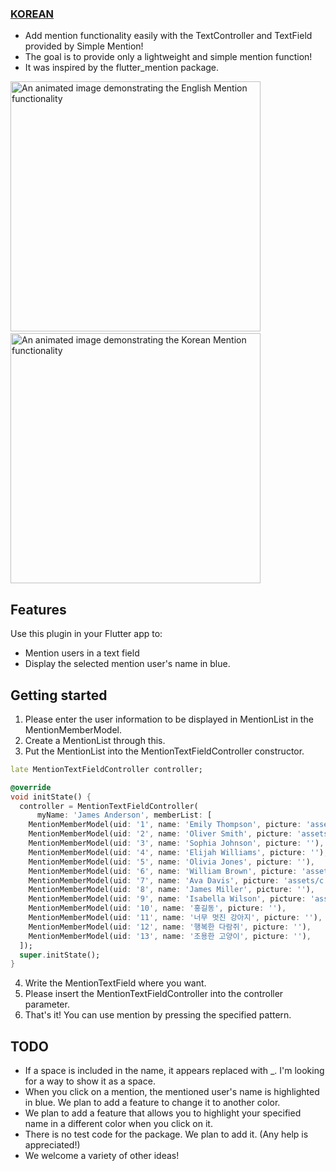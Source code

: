 ### [KOREAN](README.ko-kr.md)

- Add mention functionality easily with the TextController and TextField provided by Simple Mention!
- The goal is to provide only a lightweight and simple mention function!
- It was inspired by the flutter_mention package.

<p>
  <img src="https://github.com/arcanine33/simple_mention/assets/39107341/a27e802c-1fd2-49b2-a213-4161e4c34edf"
    alt="An animated image demonstrating the English Mention functionality" height="400"/>
  &nbsp;&nbsp;&nbsp;&nbsp;
  <img src="https://github.com/arcanine33/simple_mention/assets/39107341/26517e38-e45d-457f-a4cc-ed613af12237"
   alt="An animated image demonstrating the Korean Mention functionality " height="400"/>
</p>

## Features
Use this plugin in your Flutter app to:
- Mention users in a text field
- Display the selected mention user's name in blue.

## Getting started
1. Please enter the user information to be displayed in MentionList in the MentionMemberModel.
2. Create a MentionList through this.
3. Put the MentionList into the MentionTextFieldController constructor.

```dart
late MentionTextFieldController controller;

@override
void initState() {
  controller = MentionTextFieldController(
      myName: 'James Anderson', memberList: [
    MentionMemberModel(uid: '1', name: 'Emily Thompson', picture: 'assets/b.jpg'),
    MentionMemberModel(uid: '2', name: 'Oliver Smith', picture: 'assets/a.jpg'),
    MentionMemberModel(uid: '3', name: 'Sophia Johnson', picture: ''),
    MentionMemberModel(uid: '4', name: 'Elijah Williams', picture: ''),
    MentionMemberModel(uid: '5', name: 'Olivia Jones', picture: ''),
    MentionMemberModel(uid: '6', name: 'William Brown', picture: 'assets/d.jpg'),
    MentionMemberModel(uid: '7', name: 'Ava Davis', picture: 'assets/c.jpg'),
    MentionMemberModel(uid: '8', name: 'James Miller', picture: ''),
    MentionMemberModel(uid: '9', name: 'Isabella Wilson', picture: 'assets/e.jpg'),
    MentionMemberModel(uid: '10', name: '홍길동', picture: ''),
    MentionMemberModel(uid: '11', name: '너무 멋진 강아지', picture: ''),
    MentionMemberModel(uid: '12', name: '행복한 다람쥐', picture: ''),
    MentionMemberModel(uid: '13', name: '조용한 고양이', picture: ''),
  ]);
  super.initState();
} 
```

4. Write the MentionTextField where you want.
5. Please insert the MentionTextFieldController into the controller parameter.
6. That's it! You can use mention by pressing the specified pattern.


## TODO
- If a space is included in the name, it appears replaced with _. I'm looking for a way to show it as a space.
- When you click on a mention, the mentioned user's name is highlighted in blue. We plan to add a feature to change it to another color.
- We plan to add a feature that allows you to highlight your specified name in a different color when you click on it.
- There is no test code for the package. We plan to add it. (Any help is appreciated!)
- We welcome a variety of other ideas!
